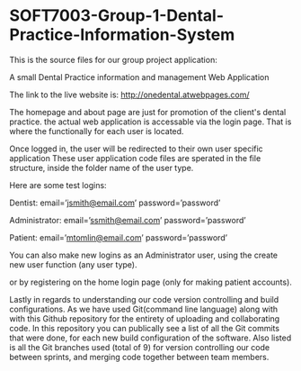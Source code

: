 # SOFT7003-Group-1-Dental-Practice-Information-System

This is the source files for our group project application:

A small Dental Practice information and management Web Application

The link to the live website is: http://onedental.atwebpages.com/

The homepage and about page are just for promotion of the client's dental practice. the actual web application
is accessable via the login page. That is where the functionally for each user is located. 

Once logged in, the user will be redirected to their own user specific application
These user application code files are sperated in the file structure, inside the folder name of the user type.

Here are some test logins:

Dentist:
email=’jsmith@email.com’  password=’password’

Administrator:
email=’ssmith@email.com’  password=’password’

Patient:
email=’mtomlin@email.com’  password=’password’

You can also make new logins as an Administrator user, using the create new user function (any user type).

or by registering on the home login page (only for making patient accounts).

Lastly in regards to understanding our code version controlling and build configurations. As we have used Git(command line language) along with with this Github repository for the entirety of uploading and collaborating code. In this repository you can publically see a list of all the Git commits that were done, for each new build configuration of the software. Also listed is all the Git branches used (total of 9) for version controlling our code between sprints, and merging code together between team members.     
